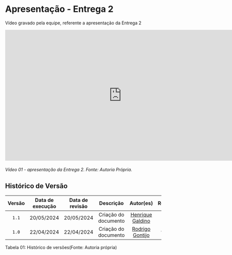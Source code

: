 # Apresentação - Entrega 2

Vídeo gravado pela equipe, referente a apresentação da Entrega 2

<iframe width="750" height="422" src="https://www.youtube.com/embed/XnDJr5Tsn3o" title="Apresentação Entrega 2 -  Grupo 8" frameborder="0" allow="accelerometer; autoplay; clipboard-write; encrypted-media; gyroscope; picture-in-picture" allowfullscreen></iframe>

###### Vídeo 01 - apresentação da Entrega 2. Fonte: Autoria Própria.

## Histórico de Versão
| Versão | Data de execução | Data de revisão |  Descrição            | Autor(es)         | Revisor(es)  |
| :------: | :----------: | :--------: | :--------------------: | :-------------: | :----------: |
| `1.1`  | 20/05/2024 | 20/05/2024 | Criação do documento | [Henrique Galdino](https://github.com/hgaldino05) | [Rodrigo Gontijo](https://github.com/rodrigogontijoo) |
| `1.0`  | 22/04/2024 | 22/04/2024 | Criação do documento | [Rodrigo Gontijo](https://github.com/rodrigogontijoo) | [Henrique Galdino](https://github.com/hgaldino05) |


<div align="center">
<figcaption align="left">Tabela 01: Histórico de versões(Fonte: Autoria própria)</figcaption>
</div>
<br/>